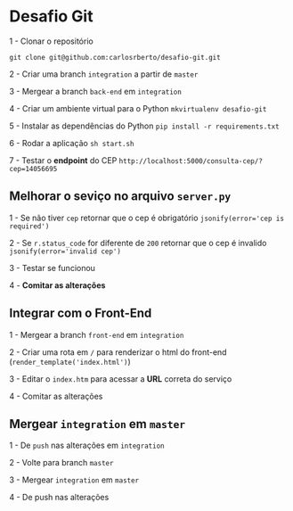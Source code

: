 # Desafio Git

1 - Clonar o repositório

```
git clone git@github.com:carlosrberto/desafio-git.git
```

2 - Criar uma branch `integration` a partir de `master`

3 - Mergear a branch `back-end` em `integration`

4 - Criar um ambiente virtual para o Python `mkvirtualenv desafio-git`

5 - Instalar as dependências do Python `pip install -r requirements.txt`

6 - Rodar a aplicação `sh start.sh`

7 - Testar o **endpoint** do CEP `http://localhost:5000/consulta-cep/?cep=14056695`

## Melhorar o seviço no arquivo `server.py`

1 - Se não tiver `cep` retornar que o cep é obrigatório `jsonify(error='cep is required')`

2 - Se `r.status_code` for diferente de `200` retornar que o cep é invalido `jsonify(error='invalid cep')`

3 - Testar se funcionou

4 - **Comitar as alterações**

## Integrar com o Front-End

1 - Mergear a branch `front-end` em `integration`

2 - Criar uma rota em `/` para renderizar o html do front-end (`render_template('index.html')`)

3 - Editar o `index.htm` para acessar a **URL** correta do serviço

4 - Comitar as alterações

## Mergear `integration` em `master`

1 - De `push` nas alterações em `integration`

2 - Volte para branch `master`

3 - Mergear `integration` em `master`

4 - De push nas alterações